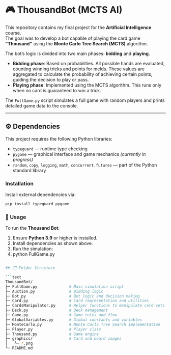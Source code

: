 # 🎮 ThousandBot (MCTS AI)

This repository contains my final project for the **Artificial Intelligence** course.  
The goal was to develop a bot capable of playing the card game **"Thousand"** using the **Monte Carlo Tree Search (MCTS)** algorithm.  

The bot’s logic is divided into two main phases: **bidding** and **playing**.  

- **Bidding phase**: Based on probabilities. All possible hands are evaluated, counting winning tricks and points for melds. These values are aggregated to calculate the probability of achieving certain points, guiding the decision to play or pass.  
- **Playing phase**: Implemented using the MCTS algorithm. This runs only when no card is guaranteed to win a trick.  

The `FullGame.py` script simulates a full game with random players and prints detailed game data to the console.

---

## ⚙️ Dependencies

This project requires the following Python libraries:

- `typeguard` — runtime type checking  
- `pygame` — graphical interface and game mechanics *(currently in progress)*  
- `random`, `copy`, `logging`, `math`, `concurrent.futures` — part of the Python standard library

### Installation

Install external dependencies via:

```bash
pip install typeguard pygame
```

### 🚀 Usage

To run the **Thousand Bot**:

1. Ensure **Python 3.9** or higher is installed.
2. Install dependencies as shown above.
3. Run the simulation:
4. python FullGame.py

```bash

## 🗂️ Folder Structure

```text
ThousandBot/
├─ FullGame.py              # Main simulation script
├─ Auction.py               # Bidding logic
├─ Bot.py                   # Bot logic and decision making
├─ Card.py                  # Card representation and utilities
├─ CardsManipulator.py      # Helper functions to manipulate card sets
├─ Deck.py                  # Deck management
├─ Game.py                  # Game rules and flow
├─ GlobalVariables.py       # Global constants and variables
├─ MonteCarlo.py            # Monte Carlo Tree Search implementation
├─ Player.py                # Player class
├─ Thousand.py              # Game engine
├─ graphics/                # Card and board images
│   └─ *.png
└─ README.md
